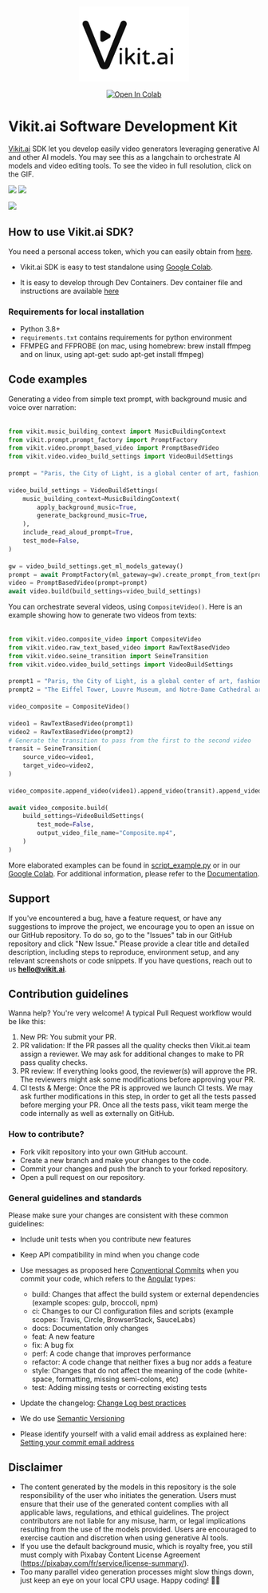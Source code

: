 <div align="center">
<img src='./medias/vikit_logo.jpg' style="height:150px"></img>

[![Open In Colab](https://colab.research.google.com/assets/colab-badge.svg)](https://colab.research.google.com/drive/1yZ-GC0GxRP6zKZD2lJfi9Rz16nRezLaa#scrollTo=72LXhJCils2Q)

</div>

# Vikit.ai Software Development  Kit

[Vikit.ai](https://vikit.ai/)  SDK let you develop easily video generators leveraging generative AI and other AI models. You may see this as a langchain to orchestrate AI models and video editing tools. 
To see the video in full resolution, click on the GIF.
<!-- [![](https://img.youtube.com/vi/_ipNgOOcX5U/sddefault.jpg)](https://youtu.be/_ipNgOOcX5U)</div> -->
<a href='https://youtu.be/_ipNgOOcX5U'><img src='medias/gif1_Plato.gif'></a> <a href='https://youtu.be/_ipNgOOcX5U'><img src='medias/gif3_Plato.gif'></a>

<a href='https://youtu.be/Hd-r3Hy9XFs?si=PRAZqDueaCFEUK9n'><img src='medias/gif2_Paris_h.gif'></a>

## How to use Vikit.ai SDK?

You need a personal access token, which you can easily obtain from [here](https://www.vikit.ai/#/platform).  

- Vikit.ai SDK is easy to test standalone using [Google Colab](https://colab.research.google.com/drive/1yZ-GC0GxRP6zKZD2lJfi9Rz16nRezLaa#scrollTo=72LXhJCils2Q).

- It is easy to develop through Dev Containers. Dev container file and instructions are available [here](dev_containers.md)

### Requirements for local installation

- Python 3.8+ 
- `requirements.txt` contains requirements for python environment
- FFMPEG and FFPROBE (on mac, using homebrew: brew install ffmpeg and on linux, using apt-get: sudo apt-get install ffmpeg)



## Code examples

Generating a video from simple text prompt, with background music and voice over narration:

```python

from vikit.music_building_context import MusicBuildingContext
from vikit.prompt.prompt_factory import PromptFactory
from vikit.video.prompt_based_video import PromptBasedVideo
from vikit.video.video_build_settings import VideoBuildSettings

prompt = "Paris, the City of Light, is a global center of art, fashion, and culture, renowned for its iconic landmarks and romantic atmosphere. The Eiffel Tower, Louvre Museum, and Notre-Dame Cathedral are just a few of the city's must-see attractions."

video_build_settings = VideoBuildSettings(
    music_building_context=MusicBuildingContext(
        apply_background_music=True,
        generate_background_music=True,
    ),
    include_read_aloud_prompt=True,
    test_mode=False,
)

gw = video_build_settings.get_ml_models_gateway()
prompt = await PromptFactory(ml_gateway=gw).create_prompt_from_text(prompt)
video = PromptBasedVideo(prompt=prompt)
await video.build(build_settings=video_build_settings)

```

You can orchestrate several videos, using ```CompositeVideo()```. Here is an example showing how to generate two videos from texts:

```python

from vikit.video.composite_video import CompositeVideo
from vikit.video.raw_text_based_video import RawTextBasedVideo
from vikit.video.seine_transition import SeineTransition
from vikit.video.video_build_settings import VideoBuildSettings

prompt1 = "Paris, the City of Light, is a global center of art, fashion, and culture, renowned for its iconic landmarks and romantic atmosphere."
prompt2 = "The Eiffel Tower, Louvre Museum, and Notre-Dame Cathedral are just a few of the city's must-see attractions."

video_composite = CompositeVideo()

video1 = RawTextBasedVideo(prompt1)
video2 = RawTextBasedVideo(prompt2)
# Generate the transition to pass from the first to the second video
transit = SeineTransition(
    source_video=video1,
    target_video=video2,
)

video_composite.append_video(video1).append_video(transit).append_video(video2)

await video_composite.build(
    build_settings=VideoBuildSettings(
        test_mode=False,
        output_video_file_name="Composite.mp4",
    )
)

```

More elaborated examples can be found in [script_example.py](script_example.py) or in our [Google Colab](https://colab.research.google.com/drive/1yZ-GC0GxRP6zKZD2lJfi9Rz16nRezLaa#scrollTo=72LXhJCils2Q). For additional information, please refer to the [Documentation](https://vikitai.readthedocs.io/en/latest/).

## Support

If you've encountered a bug, have a feature request, or have any suggestions to improve the project, we encourage you to open an issue on our GitHub repository. To do so, go to the "Issues" tab in our GitHub repository and click "New Issue." Please provide a clear title and detailed description, including steps to reproduce, environment setup, and any relevant screenshots or code snippets. 
If you have questions, reach out to us **<hello@vikit.ai>**.

## Contribution guidelines

Wanna help? You're very welcome! A typical Pull Request workflow would be like this:
1. New PR: You submit your PR.
2. PR validation: If the PR passes all the quality checks then Vikit.ai team assign a reviewer. We may ask for additional changes to make to PR pass quality checks.
3. PR review: If everything looks good, the reviewer(s) will approve the PR. The reviewers might ask some modifications before approving your PR.
4. CI tests & Merge: Once the PR is approved we launch CI tests. We may ask further modifications in this step, in order to get all the tests passed before merging your PR. Once all the tests pass, vikit team merge the code internally as well as externally on GitHub.

### How to contribute?

- Fork vikit repository into your own GitHub account.
- Create a new branch and make your changes to the code.
- Commit your changes and push the branch to your forked repository.
- Open a pull request on our repository.

### General guidelines and standards

Please make sure your changes are consistent with these common guidelines:

- Include unit tests when you contribute new features
- Keep API compatibility in mind when you change code
- Use messages as proposed here [Conventional Commits](https://www.conventionalcommits.org/en/v1.0.0/) when you commit your code, which refers to the [Angular](https://github.com/angular/angular/blob/22b96b9/CONTRIBUTING.md#-commit-message-guidelines) types: 
  - build: Changes that affect the build system or external dependencies (example scopes: gulp, broccoli, npm)
  - ci: Changes to our CI configuration files and scripts (example scopes: Travis, Circle, BrowserStack, SauceLabs)
  - docs: Documentation only changes
  - feat: A new feature
  - fix: A bug fix
  - perf: A code change that improves performance
  - refactor: A code change that neither fixes a bug nor adds a feature
  - style: Changes that do not affect the meaning of the code (white-space, formatting, missing semi-colons, etc)
  - test: Adding missing tests or correcting existing tests

- Update the changelog: [Change Log best practices](https://keepachangelog.com/en/0.3.0/)
- We do use [Semantic Versioning](https://semver.org/) 
- Please identify yourself with a valid email address as explained here: [Setting your commit email address](https://docs.github.com/en/account-and-profile/setting-up-and-managing-your-personal-account-on-github/managing-email-preferences/setting-your-commit-email-address)

## Disclaimer

- The content generated by the models in this repository is the sole responsibility of the user who initiates the generation. Users must ensure that their use of the generated content complies with all applicable laws, regulations, and ethical guidelines. The project contributors are not liable for any misuse, harm, or legal implications resulting from the use of the models provided. Users are encouraged to exercise caution and discretion when using generative AI tools.
- If you use the default background music, which is royalty free, you still must comply with Pixabay Content License Agreement (https://pixabay.com/fr/service/license-summary/).
- Too many parallel video generation processes might slow things down, just keep an eye on your local CPU usage. Happy coding! 🚀😊